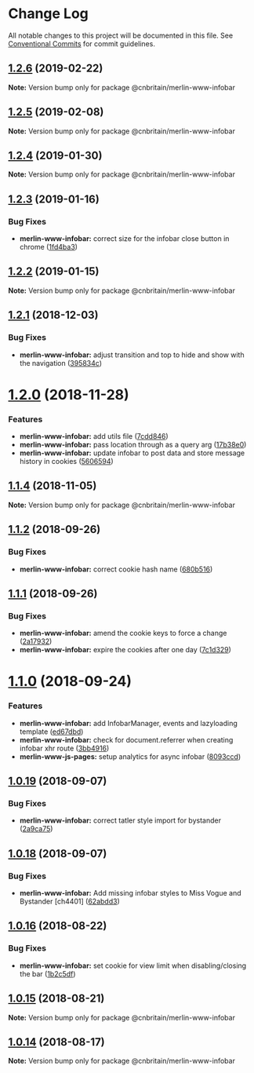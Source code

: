 # Change Log

All notable changes to this project will be documented in this file.
See [Conventional Commits](https://conventionalcommits.org) for commit guidelines.

## [1.2.6](https://github.com/cnduk/merlin-www-components/compare/@cnbritain/merlin-www-infobar@1.2.5...@cnbritain/merlin-www-infobar@1.2.6) (2019-02-22)

**Note:** Version bump only for package @cnbritain/merlin-www-infobar





## [1.2.5](https://github.com/cnduk/merlin-www-components/compare/@cnbritain/merlin-www-infobar@1.2.4...@cnbritain/merlin-www-infobar@1.2.5) (2019-02-08)

**Note:** Version bump only for package @cnbritain/merlin-www-infobar





## [1.2.4](https://github.com/cnduk/merlin-www-components/compare/@cnbritain/merlin-www-infobar@1.2.3...@cnbritain/merlin-www-infobar@1.2.4) (2019-01-30)

**Note:** Version bump only for package @cnbritain/merlin-www-infobar





## [1.2.3](https://github.com/cnduk/merlin-www-components/compare/@cnbritain/merlin-www-infobar@1.2.2...@cnbritain/merlin-www-infobar@1.2.3) (2019-01-16)


### Bug Fixes

* **merlin-www-infobar:** correct size for the infobar close button in chrome ([1fd4ba3](https://github.com/cnduk/merlin-www-components/commit/1fd4ba3))





## [1.2.2](https://github.com/cnduk/merlin-www-components/compare/@cnbritain/merlin-www-infobar@1.2.1...@cnbritain/merlin-www-infobar@1.2.2) (2019-01-15)

**Note:** Version bump only for package @cnbritain/merlin-www-infobar





<a name="1.2.1"></a>
## [1.2.1](https://github.com/cnduk/merlin-www-components/compare/@cnbritain/merlin-www-infobar@1.2.0...@cnbritain/merlin-www-infobar@1.2.1) (2018-12-03)


### Bug Fixes

* **merlin-www-infobar:** adjust transition and top to hide and show with the navigation ([395834c](https://github.com/cnduk/merlin-www-components/commit/395834c))




<a name="1.2.0"></a>
# [1.2.0](https://github.com/cnduk/merlin-www-components/compare/@cnbritain/merlin-www-infobar@1.1.4...@cnbritain/merlin-www-infobar@1.2.0) (2018-11-28)


### Features

* **merlin-www-infobar:** add utils file ([7cdd846](https://github.com/cnduk/merlin-www-components/commit/7cdd846))
* **merlin-www-infobar:** pass location through as a query arg ([17b38e0](https://github.com/cnduk/merlin-www-components/commit/17b38e0))
* **merlin-www-infobar:** update infobar to post data and store message history in cookies ([5606594](https://github.com/cnduk/merlin-www-components/commit/5606594))




<a name="1.1.4"></a>
## [1.1.4](https://github.com/cnduk/merlin-www-components/compare/@cnbritain/merlin-www-infobar@1.1.3...@cnbritain/merlin-www-infobar@1.1.4) (2018-11-05)




**Note:** Version bump only for package @cnbritain/merlin-www-infobar

<a name="1.1.2"></a>
## [1.1.2](https://github.com/cnduk/merlin-www-components/compare/@cnbritain/merlin-www-infobar@1.1.1...@cnbritain/merlin-www-infobar@1.1.2) (2018-09-26)


### Bug Fixes

* **merlin-www-infobar:** correct cookie hash name ([680b516](https://github.com/cnduk/merlin-www-components/commit/680b516))




<a name="1.1.1"></a>
## [1.1.1](https://github.com/cnduk/merlin-www-components/compare/@cnbritain/merlin-www-infobar@1.1.0...@cnbritain/merlin-www-infobar@1.1.1) (2018-09-26)


### Bug Fixes

* **merlin-www-infobar:** amend the cookie keys to force a change ([2a17932](https://github.com/cnduk/merlin-www-components/commit/2a17932))
* **merlin-www-infobar:** expire the cookies after one day ([7c1d329](https://github.com/cnduk/merlin-www-components/commit/7c1d329))




<a name="1.1.0"></a>
# [1.1.0](https://github.com/cnduk/merlin-www-components/compare/@cnbritain/merlin-www-infobar@1.0.19...@cnbritain/merlin-www-infobar@1.1.0) (2018-09-24)


### Features

* **merlin-www-infobar:** add InfobarManager, events and lazyloading template ([ed67dbd](https://github.com/cnduk/merlin-www-components/commit/ed67dbd))
* **merlin-www-infobar:** check for document.referrer when creating infobar xhr route ([3bb4916](https://github.com/cnduk/merlin-www-components/commit/3bb4916))
* **merlin-www-js-pages:** setup analytics for async infobar ([8093ccd](https://github.com/cnduk/merlin-www-components/commit/8093ccd))




<a name="1.0.19"></a>
## [1.0.19](https://github.com/cnduk/merlin-www-components/compare/@cnbritain/merlin-www-infobar@1.0.18...@cnbritain/merlin-www-infobar@1.0.19) (2018-09-07)


### Bug Fixes

* **merlin-www-infobar:** correct tatler style import for bystander ([2a9ca75](https://github.com/cnduk/merlin-www-components/commit/2a9ca75))




<a name="1.0.18"></a>
## [1.0.18](https://github.com/cnduk/merlin-www-components/compare/@cnbritain/merlin-www-infobar@1.0.17...@cnbritain/merlin-www-infobar@1.0.18) (2018-09-07)


### Bug Fixes

* **merlin-www-infobar:** Add missing infobar styles to Miss Vogue and Bystander [ch4401] ([62abdd3](https://github.com/cnduk/merlin-www-components/commit/62abdd3))




<a name="1.0.16"></a>
## [1.0.16](https://github.com/cnduk/merlin-www-components/compare/@cnbritain/merlin-www-infobar@1.0.15...@cnbritain/merlin-www-infobar@1.0.16) (2018-08-22)


### Bug Fixes

* **merlin-www-infobar:** set cookie for view limit when disabling/closing the bar ([1b2c5df](https://github.com/cnduk/merlin-www-components/commit/1b2c5df))




<a name="1.0.15"></a>
## [1.0.15](https://github.com/cnduk/merlin-www-components/compare/@cnbritain/merlin-www-infobar@1.0.14...@cnbritain/merlin-www-infobar@1.0.15) (2018-08-21)




**Note:** Version bump only for package @cnbritain/merlin-www-infobar

<a name="1.0.14"></a>
## [1.0.14](https://github.com/cnduk/merlin-www-components/compare/@cnbritain/merlin-www-infobar@1.0.13...@cnbritain/merlin-www-infobar@1.0.14) (2018-08-17)




**Note:** Version bump only for package @cnbritain/merlin-www-infobar

